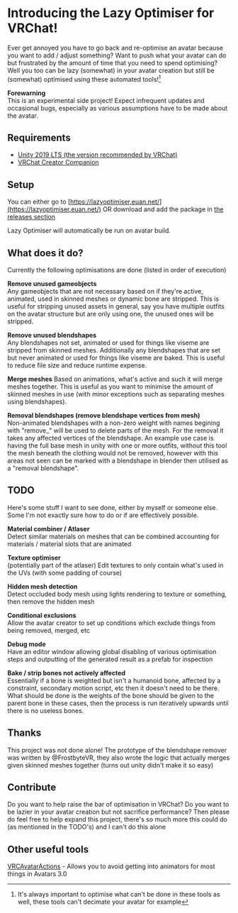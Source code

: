 # Introducing the Lazy Optimiser for VRChat!
Ever get annoyed you have to go back and re-optimise an avatar because you want to add / adjust something? Want to push what your avatar can do but frustrated by the amount of time that you need to spend optimising? Well you too can be lazy (somewhat) in your avatar creation but still be (somewhat) optimised using these automated tools![^1]

**Forewarning**  
This is an experimental side project! Expect infrequent updates and occasional bugs, especially as various assumptions have to be made about the avatar.

## Requirements
- [Unity 2019 LTS (the version recommended by VRChat)](https://docs.vrchat.com/docs/current-unity-version)
- [VRChat Creator Companion](https://vrchat.com/home/download)

## Setup
You can either go to [https://lazyoptimiser.euan.net/](https://lazyoptimiser.euan.net/) OR download and add the package in [the releases section](https://github.com/euan142/LazyOptimiser/releases)

Lazy Optimiser will automatically be run on avatar build.

## What does it do?
Currently the following optimisations are done (listed in order of execution)

**Remove unused gameobjects**  
Any gameobjects that are not necessary based on if they're active, animated, used in skinned meshes or dynamic bone are stripped. This is useful for stripping unused assets in general, say you have multiple outfits on the avatar structure but are only using one, the unused ones will be stripped.

**Remove unused blendshapes**  
Any blendshapes not set, animated or used for things like viseme are stripped from skinned meshes. Additionally any blendshapes that are set but never animated or used for things like viseme are baked. This is useful to reduce file size and reduce runtime expense.

**Merge meshes**
Based on animations, what's active and such it will merge meshes together. This is useful as you want to minimise the amount of skinned meshes in use (with minor exceptions such as separating meshes using blendshapes).

**Removal blendshapes (remove blendshape vertices from mesh)**  
Non-animated blendshapes with a non-zero weight with names begining with "remove_" will be used to delete parts of the mesh. For the removal it takes any affected vertices of the blendshape. An example use case is having the full base mesh in unity with one or more outfits, without this tool the mesh beneath the clothing would not be removed, however with this areas not seen can be marked with a blendshape in blender then utilised as a "removal blendshape".

## TODO
Here's some stuff I want to see done, either by myself or someone else. Some I'm not exactly sure how to do or if are effectively possible.

**Material combiner / Atlaser**  
Detect similar materials on meshes that can be combined accounting for materials / material slots that are animated

**Texture optimiser**  
(potentially part of the atlaser) Edit textures to only contain what's used in the UVs (with some padding of course)

**Hidden mesh detection**  
Detect occluded body mesh using lights rendering to texture or something, then remove the hidden mesh

**Conditional exclusions**  
Allow the avatar creator to set up conditions which exclude things from being removed, merged, etc

**Debug mode**  
Have an editor window allowing global disabling of various optimisation steps and outputting of the generated result as a prefab for inspection

**Bake / strip bones not actively affected**  
Essentially if a bone is weighted but isn't a humanoid bone, affected by a constraint, secondary motion script, etc then it doesn't need to be there. What should be done is the weights of the bone should be given to the parent bone in these cases, then the process is run iteratively upwards until there is no useless bones.


## Thanks
This project was not done alone! The prototype of the blendshape remover was written by @FrostbyteVR, they also wrote the logic that actually merges given skinned meshes together (turns out unity didn't make it so easy)

## Contribute
Do you want to help raise the bar of optimisation in VRChat? Do you want to be lazier in your avatar creation but not sacrifice performance? Then please do feel free to help expand this project, there's so much more this could do (as mentioned in the TODO's) and I can't do this alone

## Other useful tools
[VRCAvatarActions](https://github.com/euan142/VRCAvatarActions/) - Allows you to avoid getting into animators for most things in Avatars 3.0  
  
  
[^1]: It's always important to optimise what can't be done in these tools as well, these tools can't decimate your avatar for example